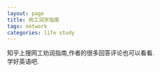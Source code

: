```yaml
---
layout: page
title: 网工润学指南
tags: network
categories: life study
---
```

知乎上搜网工劝润指南,作者的很多回答评论也可以看看.  
学好英语吧.